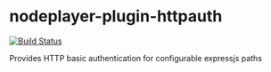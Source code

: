 nodeplayer-plugin-httpauth
==========================

[![Build Status](https://travis-ci.org/FruitieX/nodeplayer-plugin-httpauth.svg?branch=master)](https://travis-ci.org/FruitieX/nodeplayer-plugin-httpauth)

Provides HTTP basic authentication for configurable expressjs paths
